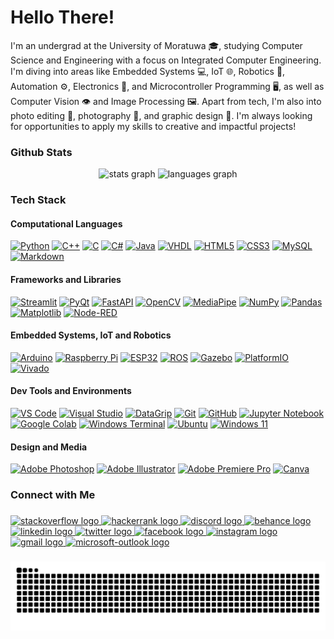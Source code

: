 <h1 align="left">Hello There!</h1>
I'm an undergrad at the University of Moratuwa 🎓, studying Computer Science and Engineering with a focus on Integrated Computer Engineering. I'm diving into areas like Embedded Systems 💻, IoT 🌐, Robotics 🤖, Automation ⚙️, Electronics 🔧, and Microcontroller Programming 🖥️, as well as Computer Vision 👁️ and Image Processing 🖼️. Apart from tech, I'm also into photo editing 📸, photography 🌄, and graphic design 🎨. I'm always looking for opportunities to apply my skills to creative and impactful projects!
<h3 align="left">Github Stats</h3>
<div align="center">
  <img src="https://github-readme-stats.vercel.app/api?username=akinduid&rank_icon=github&show=prs_merged_percentage&hide=contribs,issues&show_icons=true&custom_title=Open%20Source%20Contributions&bg_color=1a101c25&icon_color=9595ea&text_color=ffffff&title_color=9595ea&border_radius=10&border_color=6b4176#gh-dark-mode-only" height="150" alt="stats graph"  />
  <img src="https://github-readme-stats.vercel.app/api/top-langs/?username=akinduid&hide=Powershell,Makefile,Javascript,Perl,Pascal,Shell,Cmake,Tcl,Jupyter%20Notebook&layout=compact&langs_count=5&custom_title=Most%20Used%20Languages&card_width=470px&bg_color=1a101c25&text_color=ffffff&title_color=9595ea&border_radius=10&border_color=6b4176#gh-dark-mode-only" height="150" alt="languages graph"  />
</div>

###

<h3 align="left">Tech Stack</h3>

#### Computational Languages
[![Python](https://img.shields.io/badge/Python-3776AB?style=flat&logo=python&logoColor=white)](https://www.python.org/)
[![C++](https://img.shields.io/badge/C++-00599C?style=flat&logo=cplusplus&logoColor=white)](https://isocpp.org/)
[![C](https://img.shields.io/badge/C-A8B9CC?style=flat&logo=c&logoColor=white)](https://www.iso.org/standard/74528.html)
[![C#](https://img.shields.io/badge/C%23-239120?style=flat&logo=csharp&logoColor=white)](https://learn.microsoft.com/en-us/dotnet/csharp/)
[![Java](https://img.shields.io/badge/Java-007396?style=flat&logo=java&logoColor=white)](https://www.java.com/)
[![VHDL](https://img.shields.io/badge/VHDL-764ABC?style=flat&logoColor=white)](https://opensource.ieee.org/vasg)
[![HTML5](https://img.shields.io/badge/HTML5-E34F26?style=flat&logo=html5&logoColor=white)](https://www.w3.org/standards/history/html52/)
[![CSS3](https://img.shields.io/badge/CSS3-1572B6?style=flat&logo=css3&logoColor=white)](https://www.w3.org/TR/CSS/#css)
[![MySQL](https://img.shields.io/badge/MySQL-4479A1?style=flat&logo=mysql&logoColor=white)](https://www.mysql.com/)
[![Markdown](https://img.shields.io/badge/Markdown-000000?style=flat&logo=markdown&logoColor=white)](https://www.markdownguide.org/)

#### Frameworks and Libraries
[![Streamlit](https://img.shields.io/badge/Streamlit-FF4B4B?style=flat&logo=streamlit&logoColor=white)](https://streamlit.io/)
[![PyQt](https://img.shields.io/badge/PyQt-41CD52?style=flat&logo=qt&logoColor=white)](https://wiki.python.org/moin/PyQt)
[![FastAPI](https://img.shields.io/badge/FastAPI-009688?style=flat&logo=fastapi&logoColor=white)](https://fastapi.tiangolo.com/)
[![OpenCV](https://img.shields.io/badge/OpenCV-5C3EE8?style=flat&logo=opencv&logoColor=white)](https://opencv.org/)
[![MediaPipe](https://img.shields.io/badge/MediaPipe-FFCC33?style=flat&logoColor=black)](https://ai.google.dev/edge/mediapipe/framework)
[![NumPy](https://img.shields.io/badge/NumPy-013243?style=flat&logo=numpy&logoColor=white)](https://numpy.org/)
[![Pandas](https://img.shields.io/badge/Pandas-150458?style=flat&logo=pandas&logoColor=white)](https://pandas.pydata.org/)
[![Matplotlib](https://img.shields.io/badge/Matplotlib-00427E?style=flat&logo=matplotlib&logoColor=white)](https://matplotlib.org/)
[![Node-RED](https://img.shields.io/badge/Node--RED-8F2F23?style=flat&logo=node-red&logoColor=white)](https://nodered.org/)

#### Embedded Systems, IoT and Robotics
[![Arduino](https://img.shields.io/badge/Arduino-00979D?style=flat&logo=arduino&logoColor=white)](https://www.arduino.cc/)
[![Raspberry Pi](https://img.shields.io/badge/Raspberry%20Pi-A22846?style=flat&logo=raspberrypi&logoColor=white)](https://www.raspberrypi.org/)
[![ESP32](https://img.shields.io/badge/ESP32-003E62?style=flat&logoColor=white)](https://www.espressif.com/en/products/socs/esp32)
[![ROS](https://img.shields.io/badge/ROS-22314E?style=flat&logo=ros&logoColor=white)](https://www.ros.org/)
[![Gazebo](https://img.shields.io/badge/Gazebo-009BDE?style=flat&logo=gazebo&logoColor=white)](https://gazebosim.org/home)
[![PlatformIO](https://img.shields.io/badge/PlatformIO-FF7F00?style=flat&logoColor=white)](https://platformio.org/)
[![Vivado](https://img.shields.io/badge/Vivado-2D2D72?style=flat&logoColor=white)](https://www.amd.com/en/products/software/adaptive-socs-and-fpgas/vivado.html)

#### Dev Tools and Environments
[![VS Code](https://img.shields.io/badge/VSCode-007ACC?style=flat&logo=visual-studio-code&logoColor=white)](https://code.visualstudio.com/)
[![Visual Studio](https://img.shields.io/badge/Visual%20Studio-5C2D91?style=flat&logo=visualstudio&logoColor=white)](https://visualstudio.microsoft.com/)
[![DataGrip](https://img.shields.io/badge/DataGrip-000000?style=flat&logo=datagrip&logoColor=white)](https://www.jetbrains.com/datagrip/)
[![Git](https://img.shields.io/badge/Git-F05032?style=flat&logo=git&logoColor=white)](https://git-scm.com/)
[![GitHub](https://img.shields.io/badge/GitHub-181717?style=flat&logo=github&logoColor=white)](https://github.com/)
[![Jupyter Notebook](https://img.shields.io/badge/Jupyter%20Notebook-F37626?style=flat&logo=jupyter&logoColor=white)](https://jupyter.org/)
[![Google Colab](https://img.shields.io/badge/Google%20Colab-F9AB00?style=flat&logo=googlecolab&logoColor=white)](https://colab.research.google.com/)
[![Windows Terminal](https://img.shields.io/badge/Windows%20Terminal-4D4D4D?style=flat&logo=windows-terminal&logoColor=white)](https://aka.ms/terminal)
[![Ubuntu](https://img.shields.io/badge/Ubuntu-E95420?style=flat&logo=ubuntu&logoColor=white)](https://ubuntu.com/)
[![Windows 11](https://img.shields.io/badge/Windows%2011-0078D6?style=flat&logo=windows11&logoColor=white)](https://www.microsoft.com/en-us/windows/windows-11?r=1)

#### Design and Media
[![Adobe Photoshop](https://img.shields.io/badge/Adobe%20Photoshop-31A8FF?style=flat&logo=adobephotoshop&logoColor=white)](https://www.adobe.com/products/photoshop.html)
[![Adobe Illustrator](https://img.shields.io/badge/Adobe%20Illustrator-FF9A00?style=flat&logo=adobeillustrator&logoColor=white)](https://www.adobe.com/products/illustrator.html)
[![Adobe Premiere Pro](https://img.shields.io/badge/Adobe%20Premiere%20Pro-9999FF?style=flat&logo=adobepremierepro&logoColor=white)](https://www.adobe.com/products/premiere.html)
[![Canva](https://img.shields.io/badge/Canva-%2300C4CC?style=flat&logo=Canva&logoColor=white)](https://canva.com)

###

<h3 align="left">Connect with Me</h3>

###

<div align="left">
  <a href="https://stackoverflow.com">
    <img src="https://raw.githubusercontent.com/maurodesouza/profile-readme-generator/master/src/assets/icons/social/stackoverflow/default.svg" width="42" height="30" alt="stackoverflow logo" />
</a>

<a href="https://www.hackerrank.com/profile/AkinduID">
    <img src="https://raw.githubusercontent.com/maurodesouza/profile-readme-generator/master/src/assets/icons/social/hackerrank/default.svg" width="42" height="30" alt="hackerrank logo" />
</a>

<a href="https://discord.com">
    <img src="https://raw.githubusercontent.com/maurodesouza/profile-readme-generator/master/src/assets/icons/social/discord/default.svg" width="42" height="30" alt="discord logo" />
</a>

<a href="https://www.behance.net/akinduid">
    <img src="https://raw.githubusercontent.com/maurodesouza/profile-readme-generator/master/src/assets/icons/social/behance/default.svg" width="42" height="30" alt="behance logo" />
</a>

<a href="https://linkedin.com/in/akinduid">
    <img src="https://raw.githubusercontent.com/maurodesouza/profile-readme-generator/master/src/assets/icons/social/linkedin/default.svg" width="42" height="30" alt="linkedin logo" />
</a>

<a href="https://twitter.com/akindu_id">
    <img src="https://raw.githubusercontent.com/maurodesouza/profile-readme-generator/master/src/assets/icons/social/twitter/default.svg" width="42" height="30" alt="twitter logo" />
</a>

<a href="https://facebook.com/akindu.id/">
    <img src="https://raw.githubusercontent.com/maurodesouza/profile-readme-generator/master/src/assets/icons/social/facebook/default.svg" width="42" height="30" alt="facebook logo" />
</a>

<a href="https://instagram.com/akindu.id/">
    <img src="https://raw.githubusercontent.com/maurodesouza/profile-readme-generator/master/src/assets/icons/social/instagram/default.svg" width="42" height="30" alt="instagram logo" />
</a>

<a href="mailto:akinduid@gmail.com">
    <img src="https://raw.githubusercontent.com/maurodesouza/profile-readme-generator/master/src/assets/icons/social/gmail/default.svg" width="42" height="30" alt="gmail logo" />
</a>

<a href="mailto:akinduid100@outlook.com">
    <img src="https://raw.githubusercontent.com/maurodesouza/profile-readme-generator/master/src/assets/icons/social/microsoft-outlook/default.svg" width="42" height="30" alt="microsoft-outlook logo" />
</a>

  
</div>

###

<img src="https://raw.githubusercontent.com/akinduid/akinduid/output/snake.svg" alt="Snake animation" />

###
